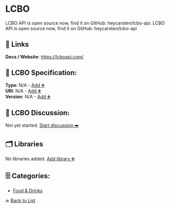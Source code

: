 # LCBO

LCBO API is open source now, find it on GitHub: heycarsten/lcbo-api.  LCBO API is open source now, find it on GitHub: heycarsten/lcbo-api

##  🔗 Links
**Docs / Website**: https://lcboapi.com/

## 🧬 LCBO Specification:
**Type**: N/A - [Add ➕](https://github.com/apis-list/apis-list/edit/main/apis.yaml#10950)  
**URI**: N/A - [Add ➕](https://github.com/apis-list/apis-list/edit/main/apis.yaml#10950)  
**Version**: N/A - [Add ➕](https://github.com/apis-list/apis-list/edit/main/apis.yaml#10950)

## 💬 LCBO Discussion:
Not yet started. [Start discussion ➡️](https://github.com/apis-list/apis-list/discussions/new)

## 🗂️ Libraries

No libraries added. [Add library ➕](https://github.com/apis-list/apis-list/edit/main/apis.yaml#10950)    


## 🗄️ Categories:
- [Food & Drinks](https://github.com/apis-list/apis-list#food--drinks-)

🔙  [Back to List](https://github.com/apis-list/apis-list)
